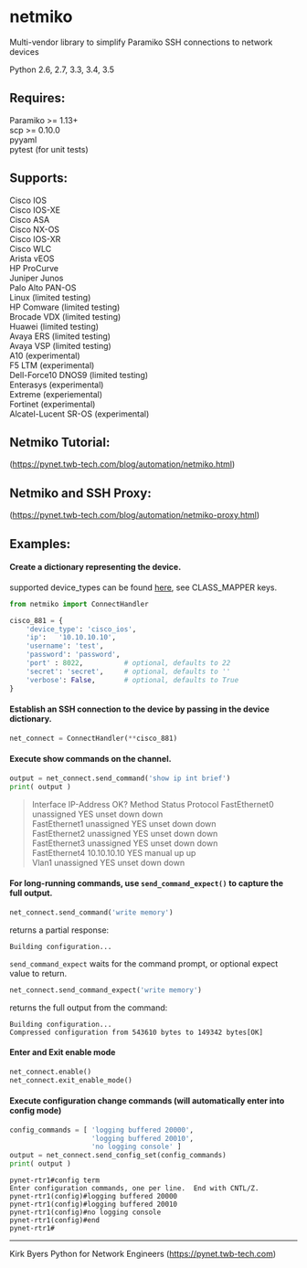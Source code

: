netmiko
=======

Multi-vendor library to simplify Paramiko SSH connections to network devices

Python 2.6, 2.7, 3.3, 3.4, 3.5  
  

## Requires:
Paramiko >= 1.13+  
scp >= 0.10.0  
pyyaml  
pytest (for unit tests)   
  
  
## Supports:
Cisco IOS  
Cisco IOS-XE  
Cisco ASA  
Cisco NX-OS  
Cisco IOS-XR  
Cisco WLC  
Arista vEOS  
HP ProCurve  
Juniper Junos  
Palo Alto PAN-OS  
Linux (limited testing)  
HP Comware (limited testing)  
Brocade VDX (limited testing)  
Huawei (limited testing)  
Avaya ERS (limited testing)  
Avaya VSP (limited testing)  
A10 (experimental)  
F5 LTM (experimental)  
Dell-Force10 DNOS9 (limited testing)  
Enterasys (experimental)  
Extreme (experiemental)  
Fortinet (experimental)  
Alcatel-Lucent SR-OS (experimental)  

   
## Netmiko Tutorial:
(https://pynet.twb-tech.com/blog/automation/netmiko.html)

## Netmiko and SSH Proxy:
(https://pynet.twb-tech.com/blog/automation/netmiko-proxy.html)
  
## Examples:

#### Create a dictionary representing the device.

supported device_types can be found [here](https://github.com/ktbyers/netmiko/blob/master/netmiko/ssh_dispatcher.py), see CLASS_MAPPER keys.
```py
from netmiko import ConnectHandler

cisco_881 = {
    'device_type': 'cisco_ios',
    'ip':   '10.10.10.10',
    'username': 'test',
    'password': 'password',
    'port' : 8022,          # optional, defaults to 22
    'secret': 'secret',     # optional, defaults to ''
    'verbose': False,       # optional, defaults to True
}

```

#### Establish an SSH connection to the device by passing in the device dictionary.
```py
net_connect = ConnectHandler(**cisco_881)
```

#### Execute show commands on the channel.
```py
output = net_connect.send_command('show ip int brief')
print( output )
```
>Interface                  IP-Address      OK? Method Status                Protocol
>FastEthernet0              unassigned      YES unset  down                  down    
>FastEthernet1              unassigned      YES unset  down                  down    
>FastEthernet2              unassigned      YES unset  down                  down    
>FastEthernet3              unassigned      YES unset  down                  down    
>FastEthernet4              10.10.10.10     YES manual up                    up      
>Vlan1                      unassigned      YES unset  down                  down    

#### For long-running commands, use `send_command_expect()` to capture the full output.
```py
net_connect.send_command('write memory')
```
returns a partial response:
```
Building configuration...
```
`send_command_expect` waits for the command prompt, or optional expect value to return.
```py
net_connect.send_command_expect('write memory')
```
returns the full output from the command:
```
Building configuration...
Compressed configuration from 543610 bytes to 149342 bytes[OK]
```


#### Enter and Exit enable mode
```py
net_connect.enable()
net_connect.exit_enable_mode()
```
#### Execute configuration change commands (will automatically enter into config mode)
```py
config_commands = [ 'logging buffered 20000', 
                    'logging buffered 20010', 
                    'no logging console' ]
output = net_connect.send_config_set(config_commands)
print( output )
```
```
pynet-rtr1#config term
Enter configuration commands, one per line.  End with CNTL/Z.
pynet-rtr1(config)#logging buffered 20000
pynet-rtr1(config)#logging buffered 20010
pynet-rtr1(config)#no logging console
pynet-rtr1(config)#end
pynet-rtr1#
```

---    
Kirk Byers
Python for Network Engineers
(https://pynet.twb-tech.com) 
